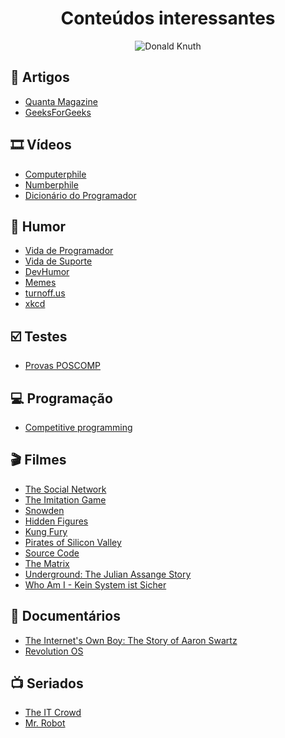 <h1 align="center">Conteúdos interessantes</h1>

<div align="center">
<img alt="Donald Knuth" src="https://1.bp.blogspot.com/-gEo6Ol5asok/Xsf2RjEe9DI/AAAAAAAAWZM/qfEoBBRR2ykw3mTyPhu78Mj35RVDBJPMQCK4BGAsYHg/d/donald_knuth.jpg"/>
</div>

## :page_with_curl: Artigos

- [Quanta Magazine](https://www.quantamagazine.org/computer-science/)
- [GeeksForGeeks](https://www.geeksforgeeks.org/)

## :film_strip: Vídeos

- [Computerphile](https://www.youtube.com/channel/UC9-y-6csu5WGm29I7JiwpnA)
- [Numberphile](https://www.youtube.com/channel/UCoxcjq-8xIDTYp3uz647V5A)
- [Dicionário do Programador](https://www.youtube.com/playlist?list=PLVc5bWuiFQ8GgKm5m0cZE6E02amJho94o)

## :rofl: Humor

- [Vida de Programador](http://vidadeprogramador.com.br/)
- [Vida de Suporte](http://vidadesuporte.com.br/)
- [DevHumor](http://devhumor.com/)
- [Memes](https://twitter.com/danielhbrito)
- [turnoff.us](http://turnoff.us/)
- [xkcd](https://xkcd.com/)

## :ballot_box_with_check: Testes

- [Provas POSCOMP](https://github.com/amimaro/Provas-POSCOMP)

## :computer: Programação

- [Competitive programming](https://github.com/DanielBrito/competitive-programming)

## :clapper: Filmes

- [The Social Network](https://filmow.com/a-rede-social-t14928/)
- [The Imitation Game](https://filmow.com/o-jogo-da-imitacao-t81308/)
- [Snowden](https://filmow.com/snowden-heroi-ou-traidor-t100552/)
- [Hidden Figures](https://filmow.com/estrelas-alem-do-tempo-t201043/)
- [Kung Fury](https://filmow.com/kung-fury-t91519/)
- [Pirates of Silicon Valley](https://filmow.com/piratas-da-informatica-piratas-do-vale-do-silicio-t7839/)
- [Source Code](https://filmow.com/contra-o-tempo-t29417/)
- [The Matrix](https://filmow.com/matrix-t6756/)
- [Underground: The Julian Assange Story](https://filmow.com/underground-a-historia-de-julian-assange-t77554/)
- [Who Am I - Kein System ist Sicher](https://filmow.com/invasores-nenhum-sistema-esta-a-salvo-t102846/)

## :movie_camera: Documentários

- [The Internet's Own Boy: The Story of Aaron Swartz](https://filmow.com/o-menino-da-internet-a-historia-de-aaron-swartz-t94036/)
- [Revolution OS](https://filmow.com/revolution-os-t12292/)

## :tv: Seriados

- [The IT Crowd](https://filmow.com/the-it-crowd-1a-temporada-t21782/)
- [Mr. Robot](https://filmow.com/mr-robot-1a-temporada-t113869/)
